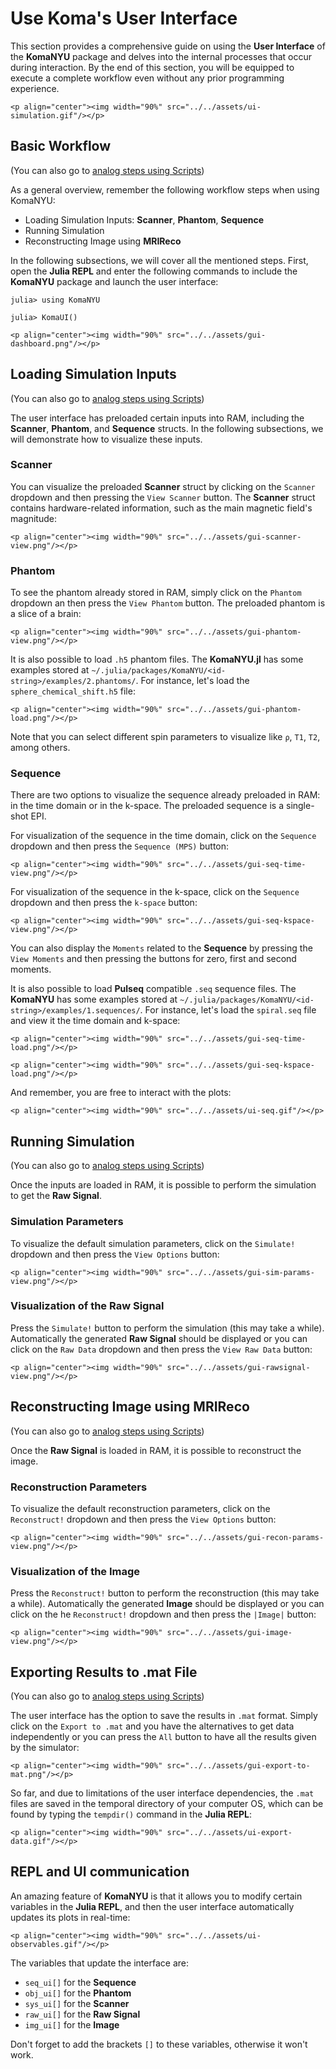 # Use Koma's User Interface

This section provides a comprehensive guide on using the **User Interface** of the **KomaNYU** package and delves into the internal processes that occur during interaction. By the end of this section, you will be equipped to execute a complete workflow even without any prior programming experience.

```@raw html
<p align="center"><img width="90%" src="../../assets/ui-simulation.gif"/></p>
```


## Basic Workflow
(You can also go to [analog steps using Scripts](2-3-use-koma-scripts.md#Basic-Workflow))

As a general overview, remember the following workflow steps when using KomaNYU:

* Loading Simulation Inputs: **Scanner**, **Phantom**, **Sequence**
* Running Simulation
* Reconstructing Image using **MRIReco**

In the following subsections, we will cover all the mentioned steps. First, open the **Julia REPL** and enter the following commands to include the **KomaNYU** package and launch the user interface:
```julia-repl
julia> using KomaNYU

julia> KomaUI()
```
```@raw html
<p align="center"><img width="90%" src="../../assets/gui-dashboard.png"/></p>
```

## Loading Simulation Inputs
(You can also go to [analog steps using Scripts](2-3-use-koma-scripts.md#Loading-Simulation-Inputs))

The user interface has preloaded certain inputs into RAM, including the **Scanner**, **Phantom**, and **Sequence** structs. In the following subsections, we will demonstrate how to visualize these inputs.

### Scanner

You can visualize the preloaded **Scanner** struct by clicking on the `Scanner` dropdown and then pressing the `View Scanner` button. The **Scanner** struct contains hardware-related information, such as the main magnetic field's magnitude:
```@raw html
<p align="center"><img width="90%" src="../../assets/gui-scanner-view.png"/></p>
```

### Phantom

To see the phantom already stored in RAM, simply click on the `Phantom` dropdown an then press the `View Phantom` button. The preloaded phantom is a slice of a brain:
```@raw html
<p align="center"><img width="90%" src="../../assets/gui-phantom-view.png"/></p>
```

It is also possible to load `.h5` phantom files. The **KomaNYU.jl** has some examples stored at `~/.julia/packages/KomaNYU/<id-string>/examples/2.phantoms/`. For instance, let's load the `sphere_chemical_shift.h5` file:
```@raw html
<p align="center"><img width="90%" src="../../assets/gui-phantom-load.png"/></p>
```

Note that you can select different spin parameters to visualize like `ρ`, `T1`, `T2`, among others. 

### Sequence

There are two options to visualize the sequence already preloaded in RAM: in the time domain or in the k-space. The preloaded sequence is a single-shot EPI.

For visualization of the sequence in the time domain, click on the `Sequence` dropdown and then press the `Sequence (MPS)` button:
```@raw html
<p align="center"><img width="90%" src="../../assets/gui-seq-time-view.png"/></p>
```

For visualization of the sequence in the k-space, click on the `Sequence` dropdown and then press the `k-space` button:
```@raw html
<p align="center"><img width="90%" src="../../assets/gui-seq-kspace-view.png"/></p>
```

You can also display the `Moments` related to the **Sequence** by pressing the `View Moments` and then pressing the buttons for zero, first and second moments.

It is also possible to load **Pulseq** compatible `.seq` sequence files. The **KomaNYU** has some examples stored at `~/.julia/packages/KomaNYU/<id-string>/examples/1.sequences/`. For instance, let's load the `spiral.seq` file and view it the time domain and k-space:
```@raw html
<p align="center"><img width="90%" src="../../assets/gui-seq-time-load.png"/></p>
```
```@raw html
<p align="center"><img width="90%" src="../../assets/gui-seq-kspace-load.png"/></p>
```

And remember, you are free to interact with the plots:
```@raw html
<p align="center"><img width="90%" src="../../assets/ui-seq.gif"/></p>
```


## Running Simulation
(You can also go to [analog steps using Scripts](2-3-use-koma-scripts.md#Running-Simulation))

Once the inputs are loaded in RAM, it is possible to perform the simulation to get the **Raw Signal**.

### Simulation Parameters

To visualize the default simulation parameters, click on the `Simulate!` dropdown and then press the `View Options` button:
```@raw html
<p align="center"><img width="90%" src="../../assets/gui-sim-params-view.png"/></p>
```

### Visualization of the Raw Signal

Press the `Simulate!` button to perform the simulation (this may take a while). Automatically the generated **Raw Signal** should be displayed or you can click on the `Raw Data` dropdown and then press the `View Raw Data` button:
```@raw html
<p align="center"><img width="90%" src="../../assets/gui-rawsignal-view.png"/></p>
```

## Reconstructing Image using MRIReco
(You can also go to [analog steps using Scripts](2-3-use-koma-scripts.md#Reconstructing-Image-using-MRIReco))

Once the **Raw Signal** is loaded in RAM, it is possible to reconstruct the image.

### Reconstruction Parameters

To visualize the default reconstruction parameters, click on the `Reconstruct!` dropdown and then press the `View Options` button:
```@raw html
<p align="center"><img width="90%" src="../../assets/gui-recon-params-view.png"/></p>
```

### Visualization of the Image

Press the `Reconstruct!` button to perform the reconstruction (this may take a while).  Automatically the generated **Image** should be displayed or you can click on the he `Reconstruct!` dropdown and then press the `|Image|` button:
```@raw html
<p align="center"><img width="90%" src="../../assets/gui-image-view.png"/></p>
```

## Exporting Results to .mat File
(You can also go to [analog steps using Scripts](2-3-use-koma-scripts.md#Exporting-Results-to-.mat-File))

The user interface has the option to save the results in `.mat` format. Simply click on the `Export to .mat` and you have the alternatives to get data independently or you can press the `All` button to have all the results given by the simulator:
```@raw html
<p align="center"><img width="90%" src="../../assets/gui-export-to-mat.png"/></p>
```

So far, and due to limitations of the user interface dependencies, the `.mat` files are saved in the temporal directory of your computer OS, which can be found by typing the `tempdir()` command in the **Julia REPL**:
```@raw html
<p align="center"><img width="90%" src="../../assets/ui-export-data.gif"/></p>
```


## REPL and UI communication

An amazing feature of **KomaNYU** is that it allows you to modify certain variables in the **Julia REPL**, and then the user interface automatically updates its plots in real-time:

```@raw html
<p align="center"><img width="90%" src="../../assets/ui-observables.gif"/></p>
```

The variables that update the interface are:

* `seq_ui[]` for the **Sequence**
* `obj_ui[]` for the **Phantom**
* `sys_ui[]` for the **Scanner**
* `raw_ui[]` for the **Raw Signal**
* `img_ui[]` for the **Image**

Don't forget to add the brackets `[]` to these variables, otherwise it won't work.

